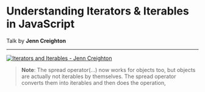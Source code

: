 # Understanding Iterators & Iterables in JavaScript

Talk by **Jenn Creighton**

<hr/>

[![Iterators and Iterables - Jenn Creighton](http://img.youtube.com/vi/uhuGhfjqBk4/0.jpg)](https://youtu.be/uhuGhfjqBk4 "Iterators and Iterables - Jenn Creighton")

> **Note**: The spread operator(...) now works for objects too, but objects are actually not iterables by themselves. The spread operator converts them into iterables and then does the operation,
